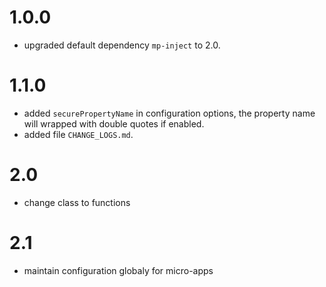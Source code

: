 # 1.0.0
* upgraded default dependency `mp-inject` to 2.0.
# 1.1.0
* added `securePropertyName` in configuration options, the property name will wrapped with double quotes if enabled.
* added file `CHANGE_LOGS.md`.

# 2.0
* change class to functions
# 2.1
* maintain configuration globaly for micro-apps